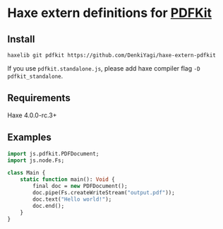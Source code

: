 # Haxe extern definitions for [PDFKit](http://pdfkit.org/)

## Install

```
haxelib git pdfkit https://github.com/DenkiYagi/haxe-extern-pdfkit
```

If you use `pdfkit.standalone.js`, please add haxe compiler flag `-D pdfkit_standalone`.

## Requirements

Haxe 4.0.0-rc.3+

## Examples

```haxe
import js.pdfkit.PDFDocument;
import js.node.Fs;

class Main {
    static function main(): Void {
        final doc = new PDFDocument();
        doc.pipe(Fs.createWriteStream("output.pdf"));
        doc.text("Hello world!");
        doc.end();
    }
}
```
